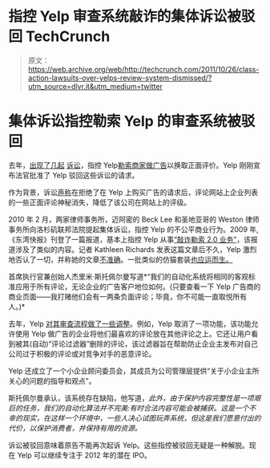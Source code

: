 # 指控 Yelp 审查系统敲诈的集体诉讼被驳回 TechCrunch

> 原文：<https://web.archive.org/web/http://techcrunch.com/2011/10/26/class-action-lawsuits-over-yelps-review-system-dismissed/?utm_source=dlvr.it&utm_medium=twitter>

# 集体诉讼指控勒索 Yelp 的审查系统被驳回

去年，[出现了几起](https://web.archive.org/web/20230205044320/https://techcrunch.com/2010/03/04/yelp-lawsuit-extortion/) [诉讼](https://web.archive.org/web/20230205044320/https://techcrunch.com/2010/03/17/complaints-against-yelps-extortion-practices-grow-louder/)，指控 Yelp[勒索商家做广告](https://web.archive.org/web/20230205044320/https://techcrunch.com/2010/02/24/yelp-class-action-lawsuit/)以换取正面评价。Yelp 刚刚宣布法官批准了 Yelp 驳回这些诉讼的请求。

作为背景，诉讼[声称](https://web.archive.org/web/20230205044320/https://techcrunch.com/2010/03/17/complaints-against-yelps-extortion-practices-grow-louder/)在拒绝了在 Yelp 上购买广告的请求后，评论网站上企业列表的一些正面评论神秘消失，降低了该公司在网站上的评级。

2010 年 2 月，两家律师事务所，迈阿密的 Beck Lee 和圣地亚哥的 Weston 律师事务所向洛杉矶联邦法院提起集体诉讼，指控 Yelp 的不公平商业行为。2009 年,《东湾快报》刊登了一篇报道，基本上指控 Yelp 从事[“敲诈勒索 2.0 业务”](https://web.archive.org/web/20230205044320/http://www.eastbayexpress.com/eastbay/yelp-and-the-business-of-extortion-20/Content?oid=1176635)，该报道涉及了类似的内容。记者 Kathleen Richards 发表这篇文章后不久，Yelp 激烈地否认了一切，并称她的文章[不准确](https://web.archive.org/web/20230205044320/http://officialblog.yelp.com/2009/02/east-bay-express-story-starts-to-unravel.html)。一批类似的仿猫套装[也应运而生。](https://web.archive.org/web/20230205044320/https://techcrunch.com/2010/03/04/yelp-lawsuit-extortion/)

首席执行官兼创始人杰里米·斯托佩尔曼写道*“我们的自动化系统将相同的客观标准应用于所有评论，无论企业的广告客户地位如何。(只要查看一下 Yelp 广告商的商业页面——我打赌他们会有一两条负面评论；毕竟，你不可能一直取悦所有人。)*

去年，Yelp [对其审查流程做了一些调整](https://web.archive.org/web/20230205044320/https://techcrunch.com/2010/04/06/yelp-class-action/)。例如，Yelp 取消了一项功能，该功能允许使用 Yelp 做广告的企业将他们最喜欢的评论放在其他评论之上。它还让用户看到被其(自动)“评论过滤器”删除的评论，该过滤器旨在帮助防止企业主发布对自己公司过于积极的评论或对竞争对手的恶意评论。

Yelp 还成立了一个小企业顾问委员会，其成员为公司管理层提供“关于小企业主所关心的问题的指导和观点”。

斯托佩尔曼承认，该系统存在缺陷，他写道，*此外，由于保护内容完整性是一项艰巨的任务，我们的自动化算法并不完美:有时合法内容可能会被捕获。这是一个不幸的现实，在这样一个环境中，一些人决心试图玩弄系统，但这是我们愿意付出的代价，以保护消费者，并保持有用的资源。*

诉讼被驳回意味着原告不能再次起诉 Yelp。这些指控被驳回无疑是一种解脱。现在 Yelp 可以继续专注于 2012 年的潜在 IPO。